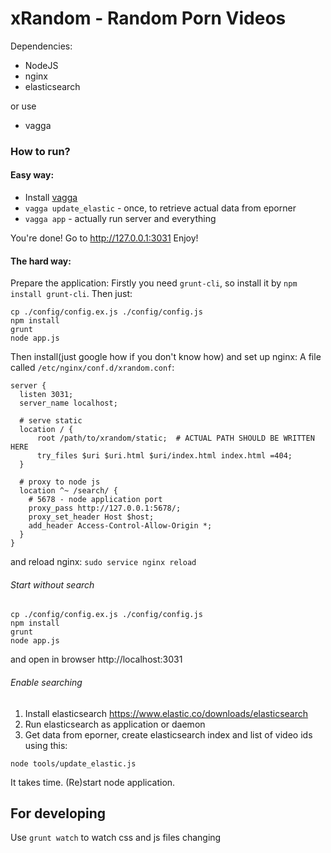 xRandom - Random Porn Videos
=======

Dependencies:
- NodeJS
- nginx
- elasticsearch

or use
- vagga

### How to run?

#### Easy way:
- Install [vagga](http://vagga.readthedocs.org/en/latest/installation.html)
- `vagga update_elastic` - once, to retrieve actual data from eporner
- `vagga app` - actually run server and everything

You're done! Go to http://127.0.0.1:3031 Enjoy!

#### The hard way:
Prepare the application:
Firstly you need `grunt-cli`, so install it by `npm install grunt-cli`.
Then just:
```
cp ./config/config.ex.js ./config/config.js
npm install
grunt
node app.js
```

Then install(just google how if you don't know how) and set up nginx:
A file called `/etc/nginx/conf.d/xrandom.conf`:
```
server {
  listen 3031;
  server_name localhost;

  # serve static
  location / {
	  root /path/to/xrandom/static;  # ACTUAL PATH SHOULD BE WRITTEN HERE
	  try_files $uri $uri.html $uri/index.html index.html =404;
  }

  # proxy to node js 
  location ^~ /search/ {
    # 5678 - node application port 
    proxy_pass http://127.0.0.1:5678/;
    proxy_set_header Host $host;
    add_header Access-Control-Allow-Origin *;
  }
}
```
and reload nginx: `sudo service nginx reload`

###### Start without search

```
cp ./config/config.ex.js ./config/config.js
npm install
grunt
node app.js
```
and open in browser http://localhost:3031

###### Enable searching

1. Install elasticsearch https://www.elastic.co/downloads/elasticsearch
2. Run elasticsearch as application or daemon
3. Get data from eporner, create elasticsearch index and list of video ids using this:
```
node tools/update_elastic.js
```
It takes time. 
(Re)start node application.

For developing
--------------

Use `grunt watch` to watch css and js files changing 

